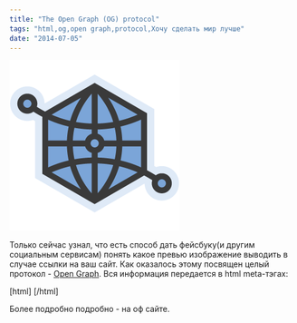 ```yaml
---
title: "The Open Graph (OG) protocol"
tags: "html,og,open graph,protocol,Хочу сделать мир лучше"
date: "2014-07-05"
---
```


[![](images/logo.png "logo open graph")](https://ogp.me/)

Только сейчас узнал, что есть способ дать фейсбуку(и другим социальным сервисам) понять какое превью изображение выводить в случае ссылки на ваш сайт. Как оказалось этому посвящен целый протокол - [Open Graph](https://ogp.me/). Вся информация передается в html meta-тэгах:

[html] <meta property="og:title" content="The Rock" /> <meta property="og:type" content="video.movie" /> <meta property="og:url" content="https://www.imdb.com/title/tt0117500/" /> <meta property="og:image" content="https://ia.media-imdb.com/images/rock.jpg" /> [/html]

Более подробно подробно - на оф сайте.
